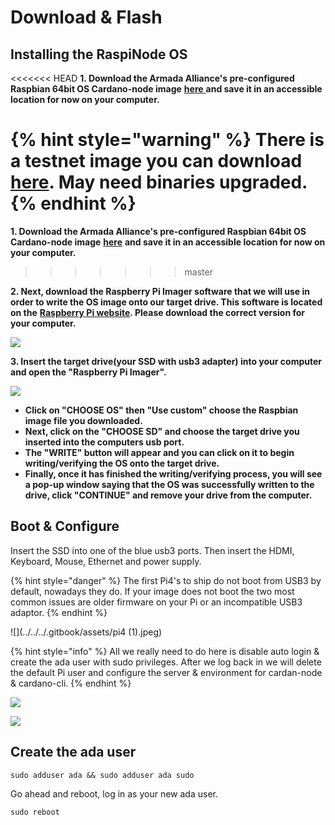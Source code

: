 # Download & Flash

## Installing the RaspiNode OS

<<<<<<< HEAD
**1. Download the Armada Alliance's pre-configured Raspbian 64bit OS Cardano-node image** [**here** ](https://mainnet.adamantium.online/Raspi-Node.img.gz)**and save it in an accessible location for now on your computer.**

{% hint style="warning" %}
There is a testnet image you can download [here](https://testnet.adamantium.online/Test-Raspi-node.img.gz). May need binaries upgraded.
{% endhint %}
=======
**1. Download the Armada Alliance's pre-configured Raspbian 64bit OS Cardano-node image** [**here**](https://mainnet.adamantium.online/RasPi-Node.img.gz) **and save it in an accessible location for now on your computer.**
>>>>>>> master

**2. Next, download the Raspberry Pi Imager software that we will use in order to write the OS image onto our target drive. This software is located on the** [**Raspberry Pi website**](https://www.raspberrypi.org/software/)**. Please download the correct version for your computer.**

![](../../../.gitbook/assets/screen-shot-2021-03-12-at-5.36.30-pm.png)

**3. Insert the target drive(your SSD with usb3 adapter) into your computer and open the "Raspberry Pi Imager".**

![](../../.gitbook/assets/custom\_os.png)

* **Click on "CHOOSE OS"  then "Use custom" choose the Raspbian image file you downloaded.**&#x20;
* **Next, click on the "CHOOSE SD" and choose the target drive you inserted into the computers usb port.**
* **The "WRITE" button will appear and you can click on it to begin writing/verifying the OS onto the target drive.** &#x20;
* **Finally, once it has finished the writing/verifying process, you will see a pop-up window saying that the OS was successfully written to the drive, click "CONTINUE" and remove your drive from the computer.**&#x20;

## Boot & Configure

Insert the SSD into one of the blue usb3 ports. Then insert the HDMI, Keyboard, Mouse, Ethernet and power supply.

{% hint style="danger" %}
The first Pi4's to ship do not boot from USB3 by default, nowadays they do. If your image does not boot the two most common issues are older firmware on your Pi or an incompatible USB3 adaptor.
{% endhint %}

![](../../../.gitbook/assets/pi4 (1).jpeg)

{% hint style="info" %}
All we really need to do here is disable auto login & create the ada user with sudo privileges. After we log back in we will delete the default Pi user and configure the server & environment for cardan-node & cardano-cli.
{% endhint %}

![](../../../.gitbook/assets/raspberrypi-configuration.png)

![](../../../.gitbook/assets/disable-auto-login.png)

## Create the ada user

```
sudo adduser ada && sudo adduser ada sudo
```

Go ahead and reboot, log in as your new ada user.

```
sudo reboot
```
